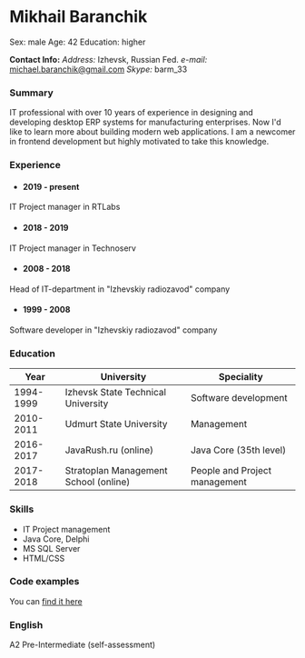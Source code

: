 # Mikhail Baranchik #
Sex: male
Age: 42
Education: higher

__Contact Info:__
_Address:_ Izhevsk, Russian Fed.
_e-mail:_ michael.baranchik@gmail.com
_Skype:_ barm_33

### Summary ###
IT professional with over 10 years of experience in designing and developing desktop ERP systems for manufacturing enterprises. Now I'd like to learn more about building modern web applications. I am a newcomer in frontend development but highly motivated to take this knowledge. 

### Experience ###
* #### 2019 - present ####
IT Project manager in RTLabs
* #### 2018 - 2019 ####
IT Project manager in Technoserv
* #### 2008 - 2018 ####
Head of IT-department in "Izhevskiy radiozavod" company
* #### 1999 - 2008 ####
Software developer in "Izhevskiy radiozavod" company

### Education ###
Year | University | Speciality
-----|------------|------------
1994-1999 | Izhevsk State Technical University | Software development
2010-2011 | Udmurt State University | Management
2016-2017 | JavaRush.ru (online) | Java Core (35th level)
2017-2018 | Stratoplan Management School (online) | People and Project management

### Skills ###
* IT Project management
* Java Core, Delphi
* MS SQL Server
* HTML/CSS

### Code examples ###
You can [find it here](https://github.com/mb00mer)

### English ###
A2 Pre-Intermediate (self-assessment)